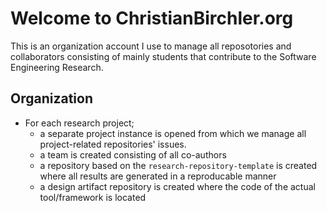 # Welcome to ChristianBirchler.org
This is an organization account I use to manage all reposotories and collaborators consisting of mainly students that contribute to the Software Engineering Research.

## Organization
- For each research project;
  - a separate project instance is opened from which we manage all project-related repositories' issues.
  - a team is created consisting of all co-authors
  - a repository based on the `research-repository-template` is created where all results are generated in a reproducable manner
  - a design artifact repository is created where the code of the actual tool/framework is located

